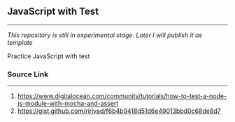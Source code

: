 ## JavaScript with Test
---

_This repository is still in experimental stage. Later I will publish it as template_

Practice JavaScript with test

### Source Link
---
1. https://www.digitalocean.com/community/tutorials/how-to-test-a-node-js-module-with-mocha-and-assert
2. https://gist.github.com/ririyad/f6b4b9418d51d6e49013bbd0c68de8d7
